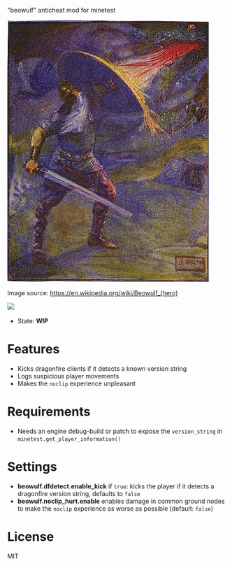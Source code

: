 
"beowulf" anticheat mod for minetest

![Beowulf](Beowulf_and_the_dragon.jpg)

Image source: https://en.wikipedia.org/wiki/Beowulf_(hero)

![](https://github.com/mt-mods/beowulf/workflows/luacheck/badge.svg)

* State: **WIP**

# Features

* Kicks dragonfire clients if it detects a known version string
* Logs suspicious player movements
* Makes the `noclip` experience unpleasant

# Requirements

* Needs an engine debug-build or patch to expose the `version_string` in `minetest.get_player_information()`

# Settings

* **beowulf.dfdetect.enable_kick** if `true`: kicks the player if it detects a dragonfire version string, defaults to `false`
* **beowulf.noclip_hurt.enable** enables damage in common ground nodes to make the `noclip` experience as worse as possible (default: `false`)

# License

MIT